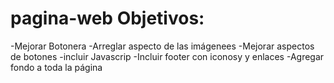 # pagina-web Objetivos:

-Mejorar Botonera
-Arreglar aspecto de  las imágenees
-Mejorar aspectos  de botones 
-incluir Javascrip
-Incluir footer  con iconosy y enlaces
-Agregar fondo  a toda la página
